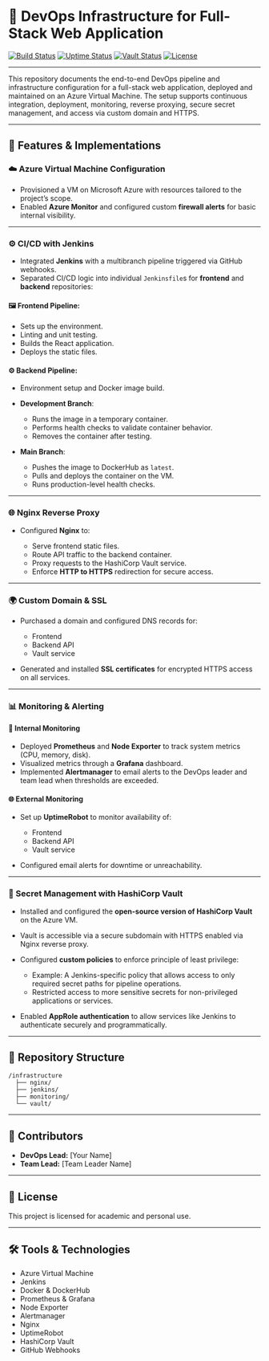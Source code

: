 # 🚀 DevOps Infrastructure for Full-Stack Web Application

[![Build Status](https://img.shields.io/badge/build-passing-brightgreen)]()
[![Uptime Status](https://img.shields.io/badge/frontend-100%25-green)]()
[![Vault Status](https://img.shields.io/badge/vault-online-blue)]()
[![License](https://img.shields.io/badge/license-MIT-blue.svg)]()

---

This repository documents the end-to-end DevOps pipeline and infrastructure configuration for a full-stack web application, deployed and maintained on an Azure Virtual Machine. The setup supports continuous integration, deployment, monitoring, reverse proxying, secure secret management, and access via custom domain and HTTPS.

---

## 🧰 Features & Implementations

### ☁️ Azure Virtual Machine Configuration

* Provisioned a VM on Microsoft Azure with resources tailored to the project’s scope.
* Enabled **Azure Monitor** and configured custom **firewall alerts** for basic internal visibility.

---

### ⚙️ CI/CD with Jenkins

* Integrated **Jenkins** with a multibranch pipeline triggered via GitHub webhooks.
* Separated CI/CD logic into individual `Jenkinsfile`s for **frontend** and **backend** repositories:

#### 🖼️ Frontend Pipeline:

* Sets up the environment.
* Linting and unit testing.
* Builds the React application.
* Deploys the static files.

#### ⚙️ Backend Pipeline:

* Environment setup and Docker image build.
* **Development Branch**:

  * Runs the image in a temporary container.
  * Performs health checks to validate container behavior.
  * Removes the container after testing.
* **Main Branch**:

  * Pushes the image to DockerHub as `latest`.
  * Pulls and deploys the container on the VM.
  * Runs production-level health checks.

---

### 🌐 Nginx Reverse Proxy

* Configured **Nginx** to:

  * Serve frontend static files.
  * Route API traffic to the backend container.
  * Proxy requests to the HashiCorp Vault service.
  * Enforce **HTTP to HTTPS** redirection for secure access.

---

### 🌍 Custom Domain & SSL

* Purchased a domain and configured DNS records for:

  * Frontend
  * Backend API
  * Vault service
* Generated and installed **SSL certificates** for encrypted HTTPS access on all services.

---

### 📊 Monitoring & Alerting

#### 🔎 Internal Monitoring

* Deployed **Prometheus** and **Node Exporter** to track system metrics (CPU, memory, disk).
* Visualized metrics through a **Grafana** dashboard.
* Implemented **Alertmanager** to email alerts to the DevOps leader and team lead when thresholds are exceeded.

#### 🌐 External Monitoring

* Set up **UptimeRobot** to monitor availability of:

  * Frontend
  * Backend API
  * Vault service
* Configured email alerts for downtime or unreachability.

---

### 🔐 Secret Management with HashiCorp Vault

* Installed and configured the **open-source version of HashiCorp Vault** on the Azure VM.
* Vault is accessible via a secure subdomain with HTTPS enabled via Nginx reverse proxy.
* Configured **custom policies** to enforce principle of least privilege:

  * Example: A Jenkins-specific policy that allows access to only required secret paths for pipeline operations.
  * Restricted access to more sensitive secrets for non-privileged applications or services.
* Enabled **AppRole authentication** to allow services like Jenkins to authenticate securely and programmatically.

---

## 📄 Repository Structure

```
/infrastructure
  ├── nginx/
  ├── jenkins/
  ├── monitoring/
  └── vault/
```

---

## 👥 Contributors

* **DevOps Lead:** \[Your Name]
* **Team Lead:** \[Team Leader Name]

---

## 📌 License

This project is licensed for academic and personal use.

---

## 🛠️ Tools & Technologies

* Azure Virtual Machine
* Jenkins
* Docker & DockerHub
* Prometheus & Grafana
* Node Exporter
* Alertmanager
* Nginx
* UptimeRobot
* HashiCorp Vault
* GitHub Webhooks
